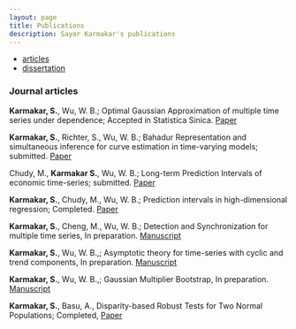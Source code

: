 ```yaml
---
layout: page
title: Publications
description: Sayar Karmakar's publications
---
```


<div class="navbar">
    <div class="navbar-inner">
        <ul class="nav">
            <li><a href="#articles">articles</a></li>
            <li><a href="#thesis">dissertation</a></li>
        </ul>
    </div>
</div>


### <a name="articles"></a>Journal articles
**Karmakar, S.**, Wu, W. B.; Optimal Gaussian Approximation of multiple time series under dependence; Accepted in Statistica Sinica. [Paper](../publications/sayar2.pdf) 

**Karmakar, S.**, Richter, S., Wu, W. B.; Bahadur Representation and simultaneous inference for curve estimation in time-varying models; submitted. [Paper](../publications/sayar1.pdf) 

Chudy, M., **Karmakar S.**, Wu, W. B.; Long-term Prediction Intervals of economic time-series;  submitted. [Paper](../publications/sayar3.pdf) 

**Karmakar, S.**, Chudy, M., Wu, W. B.; Prediction intervals in high-dimensional regression; Completed. [Paper](../publications/sayar4.pdf)

**Karmakar, S.**, Cheng, M., Wu, W. B.; Detection and Synchronization for multiple time series, In preparation. [Manuscript](../publications/sayar5.pdf)

**Karmakar, S.**, Wu, W. B.,; Asymptotic theory for time-series with cyclic and trend components, In preparation. [Manuscript](../publications/sayar6.pdf)

**Karmakar, S.**, Wu, W. B.,; Gaussian Multiplier Bootstrap, In preparation. [Manuscript](../publications/sayar7.pdf)

**Karmakar, S.**, Basu, A., Disparity-based Robust Tests for Two Normal
Populations; Completed, [Paper](../publications/sayarrobust.pdf) 



